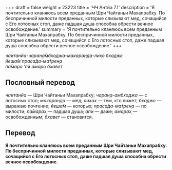 +++
draft = false
weight = 23223
title = 'ЧЧ Антйа 7.1'
description = 'Я почтительно кланяюсь всем преданным Шри Чайтаньи Махапрабху. По беспричинной милости преданных, которые слизывают мед, сочащийся с Его лотосных стоп, даже падшая душа способна обрести вечное освобождение.'
summary = 'Я почтительно кланяюсь всем преданным Шри Чайтаньи Махапрабху. По беспричинной милости преданных, которые слизывают мед, сочащийся с Его лотосных стоп, даже падшая душа способна обрести вечное освобождение.'
+++

_чаитанйа-чаран̣а̄мбходжа-макаранда-лихо бхадже  
йеша̄м̇ праса̄да-ма̄трен̣а  
па̄маро ’пй амаро бхавет_

## Пословный перевод

_чаитанйа_ — Шри Чайтаньи Махапрабху; _чаран̣а_\-_амбходжа_ — с лотосных стоп; _макаранда_ — мед; _лихах̣_ — тем, кто лижет; _бхадже_ — выражаю почтение; _йеша̄м_ — которых; _праса̄да_\-_ма̄трен̣а_ — по милости; _па̄марах̣_ — падшая душа; _апи_ — даже; _амарах̣_ — освобожденным; _бхавет_ — становится.

## Перевод

**Я почтительно кланяюсь всем преданным Шри Чайтаньи Махапрабху. По беспричинной милости преданных, которые слизывают мед, сочащийся с Его лотосных стоп, даже падшая душа способна обрести вечное освобождение.**
